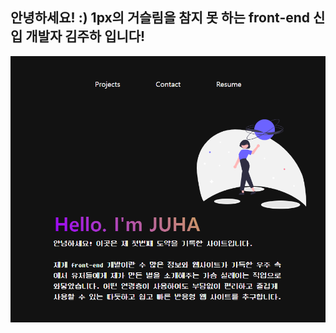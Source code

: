 ## 안녕하세요! :) 1px의 거슬림을 참지 못 하는 front-end 신입 개발자 김주하 입니다!

![src](screenshot/portfolio.png?raw=true) 
